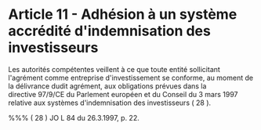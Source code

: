 # Article 11 - Adhésion à un système accrédité d'indemnisation des investisseurs


Les autorités compétentes veillent à ce que toute entité sollicitant l'agrément comme entreprise d'investissement se conforme, au moment de la délivrance dudit agrément, aux obligations prévues dans la directive 97/9/CE du Parlement européen et du Conseil du 3 mars 1997 relative aux systèmes d'indemnisation des investisseurs ( 28 ).

%%% ( 28 ) JO L 84 du 26.3.1997, p. 22.
